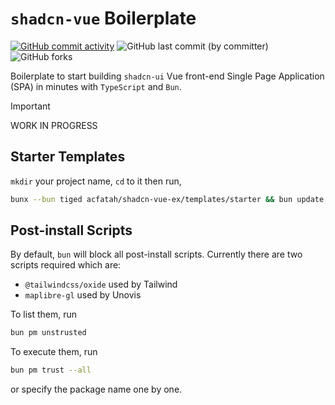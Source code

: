 # `shadcn-vue` Boilerplate

<p class="flex gap-1">
  <a href="https://github.com/acfatah/shadcn-vue/commits/main">
    <img alt="GitHub commit activity" src="https://img.shields.io/github/commit-activity/t/acfatah/shadcn-vue?style=flat-square"
  ></a>
  <img alt="GitHub last commit (by committer)" src="https://img.shields.io/github/last-commit/acfatah/shadcn-vue?display_timestamp=committer&style=flat-square">
  <img alt="GitHub forks" src="https://img.shields.io/github/forks/acfatah/shadcn-vue?style=flat-square">
</p>

Boilerplate to start building `shadcn-ui` Vue front-end Single Page Application
(SPA) in minutes with `TypeScript` and `Bun`.

> [!IMPORTANT]
> WORK IN PROGRESS

## Starter Templates

`mkdir` your project name, `cd` to it then run,

```bash
bunx --bun tiged acfatah/shadcn-vue-ex/templates/starter && bun update
```

## Post-install Scripts

By default, `bun` will block all post-install scripts. Currently there are two scripts required which are:

- `@tailwindcss/oxide` used by Tailwind
- `maplibre-gl` used by Unovis

To list them, run

```bash
bun pm unstrusted
```

To execute them, run

```bash
bun pm trust --all
```

or specify the package name one by one.
